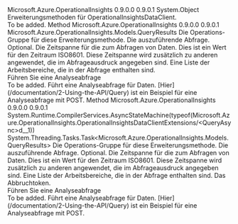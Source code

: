 <Type Name="OperationalInsightsDataClientExtensions" FullName="Microsoft.Azure.OperationalInsights.OperationalInsightsDataClientExtensions">
  <TypeSignature Language="C#" Value="public static class OperationalInsightsDataClientExtensions" />
  <TypeSignature Language="ILAsm" Value=".class public auto ansi abstract sealed beforefieldinit OperationalInsightsDataClientExtensions extends System.Object" />
  <TypeSignature Language="DocId" Value="T:Microsoft.Azure.OperationalInsights.OperationalInsightsDataClientExtensions" />
  <TypeSignature Language="VB.NET" Value="Public Module OperationalInsightsDataClientExtensions" />
  <TypeSignature Language="F#" Value="type OperationalInsightsDataClientExtensions = class" />
  <AssemblyInfo>
    <AssemblyName>Microsoft.Azure.OperationalInsights</AssemblyName>
    <AssemblyVersion>0.9.0.0</AssemblyVersion>
    <AssemblyVersion>0.9.0.1</AssemblyVersion>
  </AssemblyInfo>
  <Base>
    <BaseTypeName>System.Object</BaseTypeName>
  </Base>
  <Interfaces />
  <Docs>
    <summary>
            Erweiterungsmethoden für OperationalInsightsDataClient.
            </summary>
    <remarks>To be added.</remarks>
  </Docs>
  <Members>
    <Member MemberName="Query">
      <MemberSignature Language="C#" Value="public static Microsoft.Azure.OperationalInsights.Models.QueryResults Query (this Microsoft.Azure.OperationalInsights.IOperationalInsightsDataClient operations, string query, Nullable&lt;TimeSpan&gt; timespan = null, System.Collections.Generic.IList&lt;string&gt; workspaces = null);" />
      <MemberSignature Language="ILAsm" Value=".method public static hidebysig class Microsoft.Azure.OperationalInsights.Models.QueryResults Query(class Microsoft.Azure.OperationalInsights.IOperationalInsightsDataClient operations, string query, valuetype System.Nullable`1&lt;valuetype System.TimeSpan&gt; timespan, class System.Collections.Generic.IList`1&lt;string&gt; workspaces) cil managed" />
      <MemberSignature Language="DocId" Value="M:Microsoft.Azure.OperationalInsights.OperationalInsightsDataClientExtensions.Query(Microsoft.Azure.OperationalInsights.IOperationalInsightsDataClient,System.String,System.Nullable{System.TimeSpan},System.Collections.Generic.IList{System.String})" />
      <MemberSignature Language="VB.NET" Value="&lt;Extension()&gt;&#xA;Public Function Query (operations As IOperationalInsightsDataClient, query As String, Optional timespan As Nullable(Of TimeSpan) = null, Optional workspaces As IList(Of String) = null) As QueryResults" />
      <MemberSignature Language="F#" Value="static member Query : Microsoft.Azure.OperationalInsights.IOperationalInsightsDataClient * string * Nullable&lt;TimeSpan&gt; * System.Collections.Generic.IList&lt;string&gt; -&gt; Microsoft.Azure.OperationalInsights.Models.QueryResults" Usage="Microsoft.Azure.OperationalInsights.OperationalInsightsDataClientExtensions.Query (operations, query, timespan, workspaces)" />
      <MemberType>Method</MemberType>
      <AssemblyInfo>
        <AssemblyName>Microsoft.Azure.OperationalInsights</AssemblyName>
        <AssemblyVersion>0.9.0.0</AssemblyVersion>
        <AssemblyVersion>0.9.0.1</AssemblyVersion>
      </AssemblyInfo>
      <ReturnValue>
        <ReturnType>Microsoft.Azure.OperationalInsights.Models.QueryResults</ReturnType>
      </ReturnValue>
      <Parameters>
        <Parameter Name="operations" Type="Microsoft.Azure.OperationalInsights.IOperationalInsightsDataClient" RefType="this" />
        <Parameter Name="query" Type="System.String" />
        <Parameter Name="timespan" Type="System.Nullable&lt;System.TimeSpan&gt;" />
        <Parameter Name="workspaces" Type="System.Collections.Generic.IList&lt;System.String&gt;" />
      </Parameters>
      <Docs>
        <param name="operations">
            Die Operations-Gruppe für diese Erweiterungsmethode.
            </param>
        <param name="query">
            Die auszuführende Abfrage.
            </param>
        <param name="timespan">
            Optional. Die Zeitspanne für die zum Abfragen von Daten. Dies ist ein Wert für den Zeitraum ISO8601.  Diese Zeitspanne wird zusätzlich zu anderen angewendet, die im Abfrageausdruck angegeben sind.
            </param>
        <param name="workspaces">
            Eine Liste der Arbeitsbereiche, die in der Abfrage enthalten sind.
            </param>
        <summary>
            Führen Sie eine Analyseabfrage
            </summary>
        <returns>To be added.</returns>
        <remarks>
            Führt eine Analyseabfrage für Daten.
            [Hier](/documentation/2-Using-the-API/Query) ist ein Beispiel für eine Analyseabfrage mit POST.
            </remarks>
      </Docs>
    </Member>
    <Member MemberName="QueryAsync">
      <MemberSignature Language="C#" Value="public static System.Threading.Tasks.Task&lt;Microsoft.Azure.OperationalInsights.Models.QueryResults&gt; QueryAsync (this Microsoft.Azure.OperationalInsights.IOperationalInsightsDataClient operations, string query, Nullable&lt;TimeSpan&gt; timespan = null, System.Collections.Generic.IList&lt;string&gt; workspaces = null, System.Threading.CancellationToken cancellationToken = null);" />
      <MemberSignature Language="ILAsm" Value=".method public static hidebysig class System.Threading.Tasks.Task`1&lt;class Microsoft.Azure.OperationalInsights.Models.QueryResults&gt; QueryAsync(class Microsoft.Azure.OperationalInsights.IOperationalInsightsDataClient operations, string query, valuetype System.Nullable`1&lt;valuetype System.TimeSpan&gt; timespan, class System.Collections.Generic.IList`1&lt;string&gt; workspaces, valuetype System.Threading.CancellationToken cancellationToken) cil managed" />
      <MemberSignature Language="DocId" Value="M:Microsoft.Azure.OperationalInsights.OperationalInsightsDataClientExtensions.QueryAsync(Microsoft.Azure.OperationalInsights.IOperationalInsightsDataClient,System.String,System.Nullable{System.TimeSpan},System.Collections.Generic.IList{System.String},System.Threading.CancellationToken)" />
      <MemberSignature Language="F#" Value="static member QueryAsync : Microsoft.Azure.OperationalInsights.IOperationalInsightsDataClient * string * Nullable&lt;TimeSpan&gt; * System.Collections.Generic.IList&lt;string&gt; * System.Threading.CancellationToken -&gt; System.Threading.Tasks.Task&lt;Microsoft.Azure.OperationalInsights.Models.QueryResults&gt;" Usage="Microsoft.Azure.OperationalInsights.OperationalInsightsDataClientExtensions.QueryAsync (operations, query, timespan, workspaces, cancellationToken)" />
      <MemberType>Method</MemberType>
      <AssemblyInfo>
        <AssemblyName>Microsoft.Azure.OperationalInsights</AssemblyName>
        <AssemblyVersion>0.9.0.0</AssemblyVersion>
        <AssemblyVersion>0.9.0.1</AssemblyVersion>
      </AssemblyInfo>
      <Attributes>
        <Attribute>
          <AttributeName>System.Runtime.CompilerServices.AsyncStateMachine(typeof(Microsoft.Azure.OperationalInsights.OperationalInsightsDataClientExtensions/&lt;QueryAsync&gt;d__1))</AttributeName>
        </Attribute>
      </Attributes>
      <ReturnValue>
        <ReturnType>System.Threading.Tasks.Task&lt;Microsoft.Azure.OperationalInsights.Models.QueryResults&gt;</ReturnType>
      </ReturnValue>
      <Parameters>
        <Parameter Name="operations" Type="Microsoft.Azure.OperationalInsights.IOperationalInsightsDataClient" RefType="this" />
        <Parameter Name="query" Type="System.String" />
        <Parameter Name="timespan" Type="System.Nullable&lt;System.TimeSpan&gt;" />
        <Parameter Name="workspaces" Type="System.Collections.Generic.IList&lt;System.String&gt;" />
        <Parameter Name="cancellationToken" Type="System.Threading.CancellationToken" />
      </Parameters>
      <Docs>
        <param name="operations">
            Die Operations-Gruppe für diese Erweiterungsmethode.
            </param>
        <param name="query">
            Die auszuführende Abfrage.
            </param>
        <param name="timespan">
            Optional. Die Zeitspanne für die zum Abfragen von Daten. Dies ist ein Wert für den Zeitraum ISO8601.  Diese Zeitspanne wird zusätzlich zu anderen angewendet, die im Abfrageausdruck angegeben sind.
            </param>
        <param name="workspaces">
            Eine Liste der Arbeitsbereiche, die in der Abfrage enthalten sind.
            </param>
        <param name="cancellationToken">
            Das Abbruchtoken.
            </param>
        <summary>
            Führen Sie eine Analyseabfrage
            </summary>
        <returns>To be added.</returns>
        <remarks>
            Führt eine Analyseabfrage für Daten.
            [Hier](/documentation/2-Using-the-API/Query) ist ein Beispiel für eine Analyseabfrage mit POST.
            </remarks>
      </Docs>
    </Member>
  </Members>
</Type>